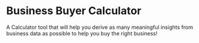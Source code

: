 # Business Buyer Calculator
 A Calculator tool that will help you derive as many meaningful insights from business data as possible to help you buy the right business!
